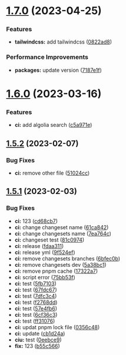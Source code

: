 # [1.7.0](https://github.com/busyhe/monorepo-template/compare/v1.6.0...v1.7.0) (2023-04-25)


### Features

* **tailwindcss:** add tailwindcss ([0822ad8](https://github.com/busyhe/monorepo-template/commit/0822ad891085604a9a314af4b825cee5eb30979e))


### Performance Improvements

* **packages:** update version ([7187e1f](https://github.com/busyhe/monorepo-template/commit/7187e1fa009b28e868536dd389202fe6f0056f79))

# [1.6.0](https://github.com/busyhe/monorepo-template/compare/v1.5.2...v1.6.0) (2023-03-16)


### Features

* **ci:** add algolia search ([c5a971e](https://github.com/busyhe/monorepo-template/commit/c5a971e42d94624aaf20e50c4f6dbd5af22061c0))

## [1.5.2](https://github.com/busyhe/monorepo-template/compare/v1.5.1...v1.5.2) (2023-02-07)


### Bug Fixes

* **ci:** remove other file ([51024cc](https://github.com/busyhe/monorepo-template/commit/51024cc03a9074ac509cf1ab5a4382f51c27894b))

## [1.5.1](https://github.com/busyhe/monorepo-template/compare/v1.5.0...v1.5.1) (2023-02-03)


### Bug Fixes

* **ci:** 123 ([cd68cb7](https://github.com/busyhe/monorepo-template/commit/cd68cb77055a4496b533dd728bb2cb210a52fd57))
* **ci:** change changeset name ([61ca842](https://github.com/busyhe/monorepo-template/commit/61ca8420d84a2533154f146cabe98ad2517e6465))
* **ci:** change changesets name ([7ea764c](https://github.com/busyhe/monorepo-template/commit/7ea764c1990a5cbbecae3a5e4f214943263b9b01))
* **ci:** changeset test ([81c0974](https://github.com/busyhe/monorepo-template/commit/81c097498eb1ecb6c8bb8cb514275eace90157b6))
* **ci:** release ([fdaa311](https://github.com/busyhe/monorepo-template/commit/fdaa3117395200ebe932d77854130321a0ae41ee))
* **ci:** release yml ([9f524ef](https://github.com/busyhe/monorepo-template/commit/9f524ef44bb3200dd8d9b1950c554062170f46f3))
* **ci:** remove changesets branches ([6bfec0b](https://github.com/busyhe/monorepo-template/commit/6bfec0b2bca018369112a4027102caa4a41cf77b))
* **ci:** remove changesets dev ([5a38bc1](https://github.com/busyhe/monorepo-template/commit/5a38bc1cb8bcde61943ab507ad54a870fef33c8e))
* **ci:** remove pnpm cache ([17322a7](https://github.com/busyhe/monorepo-template/commit/17322a7db9005b9b0f35a32ea1a1f88fe2a72d7f))
* **ci:** script error ([75bb53f](https://github.com/busyhe/monorepo-template/commit/75bb53f1feac74353761903e3087de35e7ef388b))
* **ci:** test ([5fb7103](https://github.com/busyhe/monorepo-template/commit/5fb7103a37b1c0e8d7de245870d9a8d815d0d12c))
* **ci:** test ([67fdc67](https://github.com/busyhe/monorepo-template/commit/67fdc679f885683213973437cd9aa815bfef38a2))
* **ci:** test ([7dfc3c4](https://github.com/busyhe/monorepo-template/commit/7dfc3c41ef30e81c8d14491f4a7cd3cf2a18f3a4))
* **ci:** test ([f2768dd](https://github.com/busyhe/monorepo-template/commit/f2768dd0dfb51ac6d0376a7a7202f4b48d9f960c))
* **ci:** test ([57e4fb6](https://github.com/busyhe/monorepo-template/commit/57e4fb6447ef15896bd73051d7c5649a9122b1f8))
* **ci:** test ([6cf36c3](https://github.com/busyhe/monorepo-template/commit/6cf36c3112d9c6f6b5c677044204e5331d2e552c))
* **ci:** test ([ff31076](https://github.com/busyhe/monorepo-template/commit/ff31076d5fed61a559410be9b11548f297403a9e))
* **ci:** updat pnpm lock file ([0356c48](https://github.com/busyhe/monorepo-template/commit/0356c4883969dd92ce4e65b4fc5409e0e78af7f4))
* **ci:** update ([cb1d24a](https://github.com/busyhe/monorepo-template/commit/cb1d24a51d02677f6df7e499ff0e4e055106a933))
* **ciu:** test ([0eebce9](https://github.com/busyhe/monorepo-template/commit/0eebce9b6d1e817fdb788cee02361950abd0fb7c))
* **fix:** 123 ([b55c566](https://github.com/busyhe/monorepo-template/commit/b55c566054f6dbc84d98ee4c01bb98da7a0b98df))
